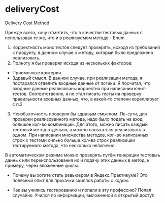 # deliveryCost
Delivery Cost Method

Прежде всего, хочу отметить, что в качестве тестовых данных я использовал те же, что и в реализуемом методе - Enum.

1. Корректность моих тестов следует проверять, исходя из требований к продукту, в данном случае к методу, который было предложено реализовать.
2. Полноту я бы проверял исходя из нескольких факторов:
 - Приемочные критерии.
 - Здравый смысл. В данном случае, при реализации метода, я постарался отделить входные данные от логики. Я посчитал, что входные данные реализованы
 корректно при написании юнит-тестов. Соответственно, я не стал писать тесты на проверку правильности входных данных, что, в какой-то степени кореллирует с п.3
3. Неизбыточность проверил бы здравым смыслом. По-сути, для проверки реализованного метода, надо было подать на вход большое кол-во комбинаций.
Для этого, можно писать каждый тестовый метод отдельно, а можно попытаться реализовать в одном. При написании множества методов, кол-во написанных строк
с тестами сильно больше кол-ва строк реализации тестируемого метода, что несколько нелогично.

В автоматическом режиме можно проверять путём генерации тестовыъ данных или переиспользования их и подачу этих данных в метод, к примеру, через вложенные циклы.


- Почему вы хотите стать ревьюером в Яндекс.Практикуме?
Это полезный опыт для прокачки скиллов работы с кодом.

- Как вы учились тестированию и попали в эту профессию?
Попал случайно. Учился по информации, выложенной в открытый доступ.
